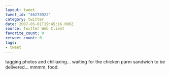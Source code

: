 ```yaml
---
layout: tweet
tweet_id: "46278922"
category: twitter
date: 2007-05-01T19:45:16.000Z
source: Twitter Web Client
favorite_count: 0
retweet_count: 0
tags:
- tweet
---
```


tagging photos and chillaxing...  waiting for the chicken parm sandwich to be delivered... mmmm, food.
